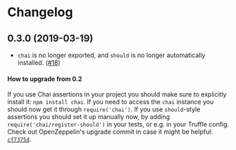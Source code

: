 # Changelog

## 0.3.0 (2019-03-19)
 * `chai` is no longer exported, and `should` is no longer automatically installed. ([#18](https://github.com/OpenZeppelin/openzeppelin-test-helpers/pull/18))
 
#### How to upgrade from 0.2
If you use Chai assertions in your project you should make sure to explicitly install it: `npm install chai`. If you need to access the `chai` instance you should now get it through `require('chai')`. If you use `should`-style assertions you should set it up manually now, by adding `require('chai/register-should')` in your tests, or e.g. in your Truffle config. Check out OpenZeppelin's upgrade commit in case it might be helpful: [`cf7375d`](https://github.com/OpenZeppelin/openzeppelin-solidity/commit/cf7375d6b873afc9f705e329db39e2ef389af9d2).
